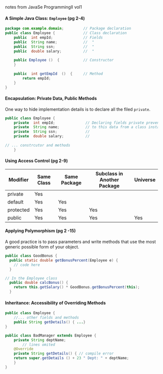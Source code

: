 notes from JavaSe ProgrammingII vol1

#### A Simple Java Class: `Employee` (pg 2-4)
``` java
package com.example.domain;         // Package declaration
public class Employee {             // Class declaration
    public  int empId;              // Fields
    public  String name;            //  "
    public  String ssn;             //  "
    public  double salary;          //  "
    
    public Employee ()  {           // Constructor
    }
    
    public  int getEmpId  ()  {     // Method
        return empId;
    }
} 
```

#### Encapsulation: Private Data, Public Methods
One way to hide implementation details is to declare all the filed `private`.
``` java
public class Employee {
    private  int empId;              // Declaring fields private prevents direct access
    private  String name;            // to this data from a class instance,
    private  String ssn;             // 
    private  double salary;          // 
    
// ... constrcutor and methods
    }
```

#### Using Access Control (pg 2-9)

| Modifier  | Same Class  | Same Package  | Subclass in Another Package | Universe |
| ---       | ---         | --- | --- | --- |
| private   | Yes         | | | |
| default   | Yes         | Yes           | | |       
| protected | Yes         | Yes           | Yes | |
| public    | Yes         | Yes           | Yes                         | Yes |

#### Applying Polymorphism (pg 2 -15)
A good practice is to pass parameters and write methods that use the most generic possible form of your object.
``` java
public class GoodBonus {
  public static double getBonusPercent(Employee e) {
    // code here
  }
```
``` java
// In the Employee class
  public double calcBonus() {
    return this.getSalary() * GoodBonus.getBonusPercent(this);
  }
```

#### Inheritance: Accessibility of Overriding Methods
``` java
public class Employee {
    //... other fields and methods
    public String getDetails() { ...}
}
```
``` java
public class BadManager extends Employee {
    private String deptName;
        // lines omited
    @Override
    private String getDetails() { // compile error
    return super.getDetails () + 23 " Dept: " + deptName;
    }
}
```
